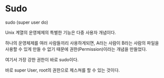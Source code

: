 # Sudo

 sudo \(super user do\)

 Unix 계열의 운영체제의 특별한 기능은 다중 사용자 개념이다.

 하나의 운영체제를 여러 사람들끼리 사용하게되면, A라는 사람이 B라는 사람의 파일을 사용할 수 있게 만들 수 없기 때문에 권한\(Permission\)이라는 개념을 만들었다.

 여기서 가장 강한 권한이 바로 sudo이다. 

 바로 super User, root의 권한으로 제스쳐를 할 수 있는 것이다.

 

 



